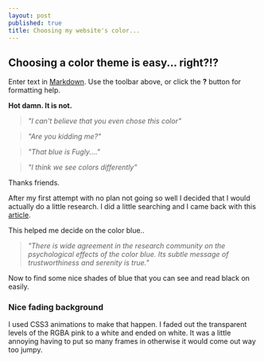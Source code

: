 ```yaml
---
layout: post
published: true
title: Choosing my website's color...
---
```

## Choosing a color theme is easy... right?!?

Enter text in [Markdown](http://daringfireball.net/projects/markdown/). Use the toolbar above, or click the **?** button for formatting help.

**Hot damn. It is not.**

>
> _"I can't believe that you even chose this color"_

> _"Are you kidding me?"_

>_"That blue is Fugly...."_

>_"I think we see colors differently"_
>


Thanks friends. 

After my first attempt with no plan not going so well I decided that I would actually do a little research.  I did a little searching and I came back with this [article](https://blog.kissmetrics.com/psychology-of-color-and-conversions/ "Psychology of color and conversation").

This helped me decide on the color blue..
>	_"There is wide agreement in the research community on the psychological effects of the color blue. Its subtle message of trustworthiness and serenity is true."_

Now to find some nice shades of blue that you can see and read black on easily.


### Nice fading background
I used CSS3 animations to make that happen.
I faded out the transparent levels of the RGBA pink to a white and ended on white.
It was a little annoying having to put so many frames in otherwise it would come out way too jumpy.